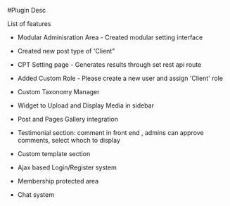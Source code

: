 #Plugin Desc

List of features

* Modular Adminisration Area - Created modular setting interface
* Created new post type of 'Client"
* CPT Setting page - Generates results through set rest api route
* Added Custom Role - Please create a new user and assign 'Client' role



* Custom Taxonomy Manager
* Widget to Upload and Display Media in sidebar
* Post and Pages Gallery integration
* Testimonial section: comment in front end , admins can approve comments, select whoch to display
* Custom template section
* Ajax based Login/Register system
* Membership protected area
* Chat system 